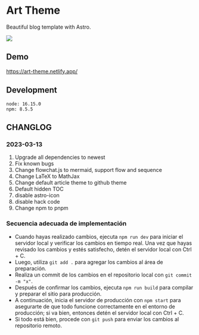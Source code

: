 # Art Theme

Beautiful blog template with Astro.

[![](https://www.netlify.com/img/deploy/button.svg)](https://app.netlify.com/start/deploy?repository=https://github.com/npmrun/art-theme)

## Demo

https://art-theme.netlify.app/

## Development

```
node: 16.15.0
npm: 8.5.5
```

## CHANGLOG

### 2023-03-13

1. Upgrade all dependencies to newest
2. Fix known bugs
3. Change flowchat.js to mermaid, support flow and sequence
4. Change LaTeX to MathJax
5. Change default article theme to github theme
6. Default hidden TOC
7. disable astro-icon
8. disable hack code
9. Change npm to pnpm

### Secuencia adecuada de implementación

-   Cuando hayas realizado cambios, ejecuta `npm run dev` para iniciar el servidor local y verificar los cambios en tiempo real. Una vez que hayas revisado los cambios y estés satisfecho, detén el servidor local con Ctrl + C.
-   Luego, utiliza `git add .` para agregar los cambios al área de preparación.
-   Realiza un commit de los cambios en el repositorio local con `git commit -m "x"`.
-   Después de confirmar los cambios, ejecuta `npm run build` para compilar y preparar el sitio para producción.
-   A continuación, inicia el servidor de producción con `npm start` para asegurarte de que todo funcione correctamente en el entorno de producción; si va bien, entonces detén el servidor local con Ctrl + C.
-   Si todo está bien, procede con `git push` para enviar los cambios al repositorio remoto.
